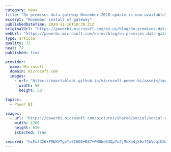 ```yaml
---
category: news
title: "On-premises data gateway November 2020 update is now available"
excerpt: "November install of gateway"
publishedDateTime: 2020-11-16T10:30:21Z
originalUrl: "https://powerbi.microsoft.com/en-us/blog/on-premises-data-gateway-november-2020-update-is-now-available/"
webUrl: "https://powerbi.microsoft.com/en-us/blog/on-premises-data-gateway-november-2020-update-is-now-available/"
type: article
quality: 72
heat: 72
published: true

provider:
  name: Microsoft
  domain: microsoft.com
  images:
    - url: "https://smartableai.github.io/microsoft-power-bi/assets/images/organizations/microsoft.com-50x50.jpg"
      width: 50
      height: 50

topics:
  - Power BI

images:
  - url: "https://powerbi.microsoft.com/pictures/shared/social/social-default-image.png"
    width: 1200
    height: 630
    isCached: true

secured: "hxFxJ326xFMWXV7gvTz3IUQ6+BS7+PW0bd63Qp7nZjMnXadjX6z7CbVoqtUNdFFjcdn25OJBmGD/PCNWAyCR42xLsTLB9WMJYb0qqEZNPHRPQHeFMn6Ey7yQMM5EW/gbBvf3Nd6ILULWP0GXAxZzBxEuGvU8BaLMHl1/sUCT584nDHuZ5StEpuohXoP+Nsvl3exh8CZr3Tctf2Xxfh+pzdGAFYXkPVPF0iS9iu/dH56YKdPK2subPAwoHKJOLD/ZDnoBBTgQXtS7hLW9ppAhBdSUzfUaPs1A2Fc9tLcOkPoG6Ix/HHZpV3HtcQGq/kGVxGtfR+rzPUi4z7al2XLDhR1YwiOPM859vvVk35UDXFo=;c4rze/7OxavxY+C+cykR8w=="
---
```


